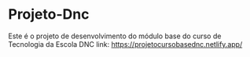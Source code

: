 # Projeto-Dnc
Este é o projeto de desenvolvimento do módulo base do curso de Tecnologia da Escola DNC
link: https://projetocursobasednc.netlify.app/

